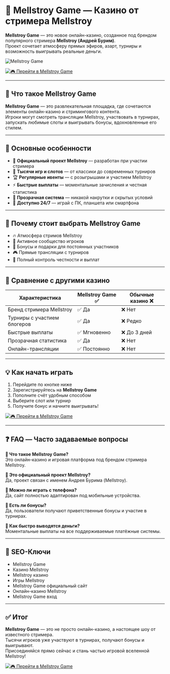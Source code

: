 # 🎰 Mellstroy Game — Казино от стримера Mellstroy

**Mellstroy Game** — это новое онлайн-казино, созданное под брендом популярного стримера **Mellstroy (Андрей Бурим)**.  
Проект сочетает атмосферу прямых эфиров, азарт, турниры и возможность выигрывать реальные деньги.

![Mellstroy Game](https://i.ytimg.com/vi/cen47ACVNqg/hq720.jpg)

[![🎮 Перейти в Mellstroy Game](https://img.shields.io/badge/🎮%20Перейти%20в%20Mellstroy%20Game-blue?style=for-the-badge)](https://trimurl.click/s/mellstroy)

---

## 🔎 Что такое Mellstroy Game

**Mellstroy Game** — это развлекательная площадка, где сочетаются элементы онлайн-казино и стримингового контента.  
Игроки могут смотреть трансляции Mellstroy, участвовать в турнирах, запускать любимые слоты и выигрывать бонусы, вдохновленные его стилем.

---

## 🎯 Основные особенности

- 💎 **Официальный проект Mellstroy** — разработан при участии стримера  
- 🎰 **Тысячи игр и слотов** — от классики до современных турниров  
- 🏆 **Регулярные ивенты** — с розыгрышами и участием Mellstroy  
- ⚡ **Быстрые выплаты** — моментальные зачисления и честная статистика  
- 🧩 **Прозрачная система** — никакой накрутки и скрытых условий  
- 📱 **Доступно 24/7** — играй с ПК, планшета или смартфона  

---

## 🚀 Почему стоит выбрать Mellstroy Game

- 🔥 Атмосфера стримов Mellstroy  
- 💬 Активное сообщество игроков  
- 🎁 Бонусы и подарки для постоянных участников  
- 🎮 Прямые трансляции с турниров  
- 🏅 Полный контроль честности и выплат  

---

## 🏅 Сравнение с другими казино

| Характеристика               | **Mellstroy Game ✅** | Обычные казино ❌ |
|------------------------------|----------------------|------------------|
| Бренд стримера Mellstroy     | ✅ Да                | ❌ Нет           |
| Турниры с участием блогеров  | ✅ Да                | ❌ Редко         |
| Быстрые выплаты              | ✅ Мгновенно         | ❌ До 3 дней     |
| Прозрачная статистика        | ✅ Да                | ❌ Нет           |
| Онлайн-трансляции            | ✅ Постоянно         | ❌ Нет           |

---

## 💡 Как начать играть

1. Перейдите по кнопке ниже  
2. Зарегистрируйтесь на **Mellstroy Game**  
3. Пополните счёт удобным способом  
4. Выберите слот или турнир  
5. Получите бонус и начните выигрывать!

[![🎮 Перейти в Mellstroy Game](https://img.shields.io/badge/🎮%20Перейти%20в%20Mellstroy%20Game-blue?style=for-the-badge)](https://trimurl.click/s/mellstroy)

---

## ❓ FAQ — Часто задаваемые вопросы

**🔹 Что такое Mellstroy Game?**  
Это онлайн-казино и игровая платформа под брендом стримера Mellstroy.

**🔹 Это официальный проект Mellstroy?**  
Да, проект связан с именем Андрея Бурима (Mellstroy).

**🔹 Можно ли играть с телефона?**  
Да, сайт полностью адаптирован под мобильные устройства.

**🔹 Есть ли бонусы?**  
Да, пользователи получают приветственные бонусы и участие в турнирах.

**🔹 Как быстро выводятся деньги?**  
Моментальные выплаты на все поддерживаемые платёжные системы.

---

## 🧩 SEO-Ключи

- Mellstroy Game  
- Казино Mellstroy  
- Mellstroy казино  
- Игры Mellstroy  
- Mellstroy Game официальный сайт  
- Онлайн-казино Mellstroy  
- Mellstroy Game вход  

---

## ✅ Итог

**Mellstroy Game** — это не просто онлайн-казино, а настоящее шоу от известного стримера.  
Тысячи игроков уже участвуют в турнирах, получают бонусы и выигрывают.  
Присоединяйся прямо сейчас и стань частью игровой вселенной Mellstroy!

[![🎮 Перейти в Mellstroy Game](https://img.shields.io/badge/🎮%20Перейти%20в%20Mellstroy%20Game-blue?style=for-the-badge)](https://trimurl.click/s/mellstroy)
